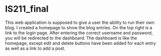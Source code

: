 # IS211_final
This web application is supposed to give a user the ability to run their own blog. I created a homepage to show the blog entries. On the top right is a link to the login page. After entering the correct username and password, you will be redirected to the dashboard. The dashboard is like the homepage, except edit and delete buttons have been added for each entry as well as a link to add a post.
